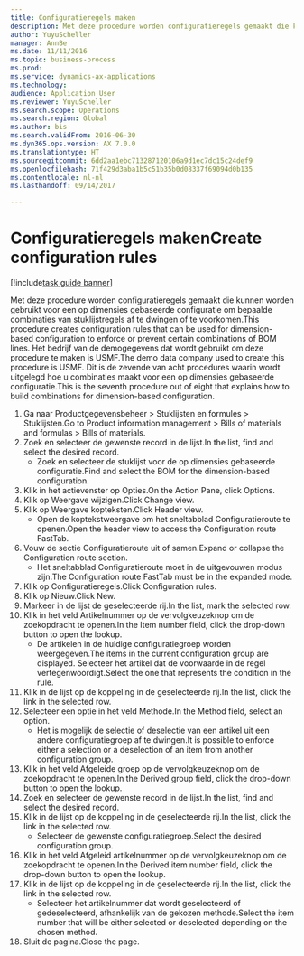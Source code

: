 ```yaml
--- 
title: Configuratieregels maken
description: Met deze procedure worden configuratieregels gemaakt die kunnen worden gebruikt voor een op dimensies gebaseerde configuratie om bepaalde combinaties van stuklijstregels af te dwingen of te voorkomen.
author: YuyuScheller
manager: AnnBe
ms.date: 11/11/2016
ms.topic: business-process
ms.prod: 
ms.service: dynamics-ax-applications
ms.technology: 
audience: Application User
ms.reviewer: YuyuScheller
ms.search.scope: Operations
ms.search.region: Global
ms.author: bis
ms.search.validFrom: 2016-06-30
ms.dyn365.ops.version: AX 7.0.0
ms.translationtype: HT
ms.sourcegitcommit: 6dd2aa1ebc713287120106a9d1ec7dc15c24def9
ms.openlocfilehash: 71f429d3aba1b5c51b35b0d08337f69094d0b135
ms.contentlocale: nl-nl
ms.lasthandoff: 09/14/2017

---
```

# <a name="create-configuration-rules"></a><span data-ttu-id="87018-103">Configuratieregels maken</span><span class="sxs-lookup"><span data-stu-id="87018-103">Create configuration rules</span></span>

[!include[task guide banner](../../includes/task-guide-banner.md)]

<span data-ttu-id="87018-104">Met deze procedure worden configuratieregels gemaakt die kunnen worden gebruikt voor een op dimensies gebaseerde configuratie om bepaalde combinaties van stuklijstregels af te dwingen of te voorkomen.</span><span class="sxs-lookup"><span data-stu-id="87018-104">This procedure creates configuration rules that can be used for dimension-based configuration to enforce or prevent certain combinations of BOM lines.</span></span> <span data-ttu-id="87018-105">Het bedrijf van de demogegevens dat wordt gebruikt om deze procedure te maken is USMF.</span><span class="sxs-lookup"><span data-stu-id="87018-105">The demo data company used to create this procedure is USMF.</span></span> <span data-ttu-id="87018-106">Dit is de zevende van acht procedures waarin wordt uitgelegd hoe u combinaties maakt voor een op dimensies gebaseerde configuratie.</span><span class="sxs-lookup"><span data-stu-id="87018-106">This is the seventh procedure out of eight that explains how to build combinations for dimension-based configuration.</span></span>

1. <span data-ttu-id="87018-107">Ga naar Productgegevensbeheer > Stuklijsten en formules > Stuklijsten.</span><span class="sxs-lookup"><span data-stu-id="87018-107">Go to Product information management > Bills of materials and formulas > Bills of materials.</span></span>
2. <span data-ttu-id="87018-108">Zoek en selecteer de gewenste record in de lijst.</span><span class="sxs-lookup"><span data-stu-id="87018-108">In the list, find and select the desired record.</span></span>
    * <span data-ttu-id="87018-109">Zoek en selecteer de stuklijst voor de op dimensies gebaseerde configuratie.</span><span class="sxs-lookup"><span data-stu-id="87018-109">Find and select the BOM for the dimension-based configuration.</span></span>  
3. <span data-ttu-id="87018-110">Klik in het actievenster op Opties.</span><span class="sxs-lookup"><span data-stu-id="87018-110">On the Action Pane, click Options.</span></span>
4. <span data-ttu-id="87018-111">Klik op Weergave wijzigen.</span><span class="sxs-lookup"><span data-stu-id="87018-111">Click Change view.</span></span>
5. <span data-ttu-id="87018-112">Klik op Weergave kopteksten.</span><span class="sxs-lookup"><span data-stu-id="87018-112">Click Header view.</span></span>
    * <span data-ttu-id="87018-113">Open de koptekstweergave om het sneltabblad Configuratieroute te openen.</span><span class="sxs-lookup"><span data-stu-id="87018-113">Open the header view to access the Configuration route FastTab.</span></span>  
6. <span data-ttu-id="87018-114">Vouw de sectie Configuratieroute uit of samen.</span><span class="sxs-lookup"><span data-stu-id="87018-114">Expand or collapse the Configuration route section.</span></span>
    * <span data-ttu-id="87018-115">Het sneltabblad Configuratieroute moet in de uitgevouwen modus zijn.</span><span class="sxs-lookup"><span data-stu-id="87018-115">The Configuration route FastTab must be in the expanded mode.</span></span>  
7. <span data-ttu-id="87018-116">Klik op Configuratieregels.</span><span class="sxs-lookup"><span data-stu-id="87018-116">Click Configuration rules.</span></span>
8. <span data-ttu-id="87018-117">Klik op Nieuw.</span><span class="sxs-lookup"><span data-stu-id="87018-117">Click New.</span></span>
9. <span data-ttu-id="87018-118">Markeer in de lijst de geselecteerde rij.</span><span class="sxs-lookup"><span data-stu-id="87018-118">In the list, mark the selected row.</span></span>
10. <span data-ttu-id="87018-119">Klik in het veld Artikelnummer op de vervolgkeuzeknop om de zoekopdracht te openen.</span><span class="sxs-lookup"><span data-stu-id="87018-119">In the Item number field, click the drop-down button to open the lookup.</span></span>
    * <span data-ttu-id="87018-120">De artikelen in de huidige configuratiegroep worden weergegeven.</span><span class="sxs-lookup"><span data-stu-id="87018-120">The items in the current configuration group are displayed.</span></span> <span data-ttu-id="87018-121">Selecteer het artikel dat de voorwaarde in de regel vertegenwoordigt.</span><span class="sxs-lookup"><span data-stu-id="87018-121">Select the one that represents the condition in the rule.</span></span>  
11. <span data-ttu-id="87018-122">Klik in de lijst op de koppeling in de geselecteerde rij.</span><span class="sxs-lookup"><span data-stu-id="87018-122">In the list, click the link in the selected row.</span></span>
12. <span data-ttu-id="87018-123">Selecteer een optie in het veld Methode.</span><span class="sxs-lookup"><span data-stu-id="87018-123">In the Method field, select an option.</span></span>
    * <span data-ttu-id="87018-124">Het is mogelijk de selectie of deselectie van een artikel uit een andere configuratiegroep af te dwingen.</span><span class="sxs-lookup"><span data-stu-id="87018-124">It is possible to enforce either a selection or a deselection of an item from another configuration group.</span></span>  
13. <span data-ttu-id="87018-125">Klik in het veld Afgeleide groep op de vervolgkeuzeknop om de zoekopdracht te openen.</span><span class="sxs-lookup"><span data-stu-id="87018-125">In the Derived group field, click the drop-down button to open the lookup.</span></span>
14. <span data-ttu-id="87018-126">Zoek en selecteer de gewenste record in de lijst.</span><span class="sxs-lookup"><span data-stu-id="87018-126">In the list, find and select the desired record.</span></span>
15. <span data-ttu-id="87018-127">Klik in de lijst op de koppeling in de geselecteerde rij.</span><span class="sxs-lookup"><span data-stu-id="87018-127">In the list, click the link in the selected row.</span></span>
    * <span data-ttu-id="87018-128">Selecteer de gewenste configuratiegroep.</span><span class="sxs-lookup"><span data-stu-id="87018-128">Select the desired configuration group.</span></span>  
16. <span data-ttu-id="87018-129">Klik in het veld Afgeleid artikelnummer op de vervolgkeuzeknop om de zoekopdracht te openen.</span><span class="sxs-lookup"><span data-stu-id="87018-129">In the Derived item number field, click the drop-down button to open the lookup.</span></span>
17. <span data-ttu-id="87018-130">Klik in de lijst op de koppeling in de geselecteerde rij.</span><span class="sxs-lookup"><span data-stu-id="87018-130">In the list, click the link in the selected row.</span></span>
    * <span data-ttu-id="87018-131">Selecteer het artikelnummer dat wordt geselecteerd of gedeselecteerd, afhankelijk van de gekozen methode.</span><span class="sxs-lookup"><span data-stu-id="87018-131">Select the item number that will be either selected or deselected depending on the chosen method.</span></span>  
18. <span data-ttu-id="87018-132">Sluit de pagina.</span><span class="sxs-lookup"><span data-stu-id="87018-132">Close the page.</span></span>


